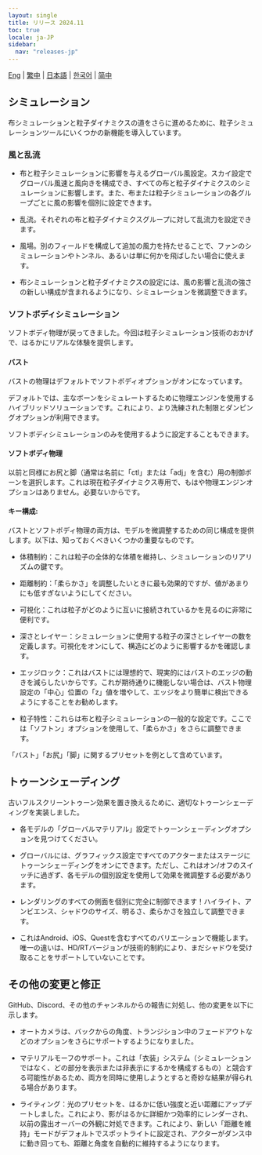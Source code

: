 ```yaml
---
layout: single
title: リリース 2024.11
toc: true
locale: ja-JP
sidebar:
  nav: "releases-jp"
---
```

[Eng](/dancexr/releases/2024.11) | [繁中](/tw/dancexr/releases/2024.11) | [日本語](/jp/dancexr/releases/2024.11) | [한국어](/kr/dancexr/releases/2024.11) | [简中](/zh/dancexr/releases/2024.11)

## シミュレーション

布シミュレーションと粒子ダイナミクスの道をさらに進めるために、粒子シミュレーションツールにいくつかの新機能を導入しています。 

### 風と乱流

* 布と粒子シミュレーションに影響を与えるグローバル風設定。スカイ設定でグローバル風速と風向きを構成でき、すべての布と粒子ダイナミクスのシミュレーションに影響します。また、布または粒子シミュレーションの各グループごとに風の影響を個別に設定できます。

* 乱流。それぞれの布と粒子ダイナミクスグループに対して乱流力を設定できます。

* 風場。別のフィールドを構成して追加の風力を持たせることで、ファンのシミュレーションやトンネル、あるいは単に何かを飛ばしたい場合に使えます。

* 布シミュレーションと粒子ダイナミクスの設定には、風の影響と乱流の強さの新しい構成が含まれるようになり、シミュレーションを微調整できます。

### ソフトボディシミュレーション

ソフトボディ物理が戻ってきました。今回は粒子シミュレーション技術のおかげで、はるかにリアルな体験を提供します。

#### バスト

バストの物理はデフォルトでソフトボディオプションがオンになっています。

デフォルトでは、主なボーンをシミュレートするために物理エンジンを使用するハイブリッドソリューションです。これにより、より洗練された制限とダンピングオプションが利用できます。

ソフトボディシミュレーションのみを使用するように設定することもできます。

#### ソフトボディ物理

以前と同様にお尻と脚（通常は名前に「ctl」または「adj」を含む）用の制御ボーンを選択します。これは現在粒子ダイナミクス専用で、もはや物理エンジンオプションはありません。必要ないからです。

#### キー構成:

バストとソフトボディ物理の両方は、モデルを微調整するための同じ構成を提供します。以下は、知っておくべきいくつかの重要なものです。

* 体積制約：これは粒子の全体的な体積を維持し、シミュレーションのリアリズムの鍵です。

* 距離制約：「柔らかさ」を調整したいときに最も効果的ですが、値があまりにも低すぎないようにしてください。

* 可視化：これは粒子がどのように互いに接続されているかを見るのに非常に便利です。

* 深さとレイヤー：シミュレーションに使用する粒子の深さとレイヤーの数を定義します。可視化をオンにして、構造にどのように影響するかを確認します。

* エッジロック：これはバストには理想的で、現実的にはバストのエッジの動きを減らしたいからです。これが期待通りに機能しない場合は、バスト物理設定の「中心」位置の「z」値を増やして、エッジをより簡単に検出できるようにすることをお勧めします。

* 粒子特性：これらは布と粒子シミュレーションの一般的な設定です。ここでは「ソフトン」オプションを使用して、「柔らかさ」をさらに調整できます。

「バスト」「お尻」「脚」に関するプリセットを例として含めています。

## トゥーンシェーディング

古いフルスクリーントゥーン効果を置き換えるために、適切なトゥーンシェーディングを実装しました。

* 各モデルの「グローバルマテリアル」設定でトゥーンシェーディングオプションを見つけてください。

* グローバルには、グラフィックス設定ですべてのアクターまたはステージにトゥーンシェーディングをオンにできます。ただし、これはオン/オフのスイッチに過ぎず、各モデルの個別設定を使用して効果を微調整する必要があります。

* レンダリングのすべての側面を個別に完全に制御できます！ハイライト、アンビエンス、シャドウのサイズ、明るさ、柔らかさを独立して調整できます。

* これはAndroid、iOS、Questを含むすべてのバリエーションで機能します。唯一の違いは、HD/RTバージョンが技術的制約により、まだシャドウを受け取ることをサポートしていないことです。

## その他の変更と修正

GitHub、Discord、その他のチャンネルからの報告に対処し、他の変更を以下に示します。

* オートカメラは、バックからの角度、トランジション中のフェードアウトなどのオプションをさらにサポートするようになりました。

* マテリアルモーフのサポート。これは「衣装」システム（シミュレーションではなく、どの部分を表示または非表示にするかを構成するもの）と競合する可能性があるため、両方を同時に使用しようとすると奇妙な結果が得られる場合があります。

* ライティング：光のプリセットを、はるかに低い強度と近い距離にアップデートしました。これにより、影がはるかに詳細かつ効率的にレンダーされ、以前の露出オーバーの外観に対処できます。これにより、新しい「距離を維持」モードがデフォルトでスポットライトに設定され、アクターがダンス中に動き回っても、距離と角度を自動的に維持するようになります。